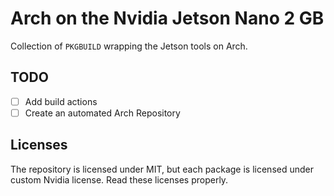 # Arch on the Nvidia Jetson Nano 2 GB

Collection of `PKGBUILD` wrapping the Jetson tools on Arch.

## TODO

- [ ] Add build actions
- [ ] Create an automated Arch Repository

## Licenses

The repository is licensed under MIT, but each package is licensed under custom
Nvidia license. Read these licenses properly.
